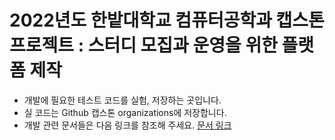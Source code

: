 # 2022년도 한밭대학교 컴퓨터공학과 캡스톤 프로젝트 : 스터디 모집과 운영을 위한 플랫폼 제작

- 개발에 필요한 테스트 코드를 실험, 저장하는 곳입니다.
- 실 코드는 Github 캡스톤 organizations에 저장합니다.
- 개발 관련 문서들은 다음 링크를 참조해 주세요. [문서 링크](https://github.com/UneducatedCoders-2022-capstone/docs)
